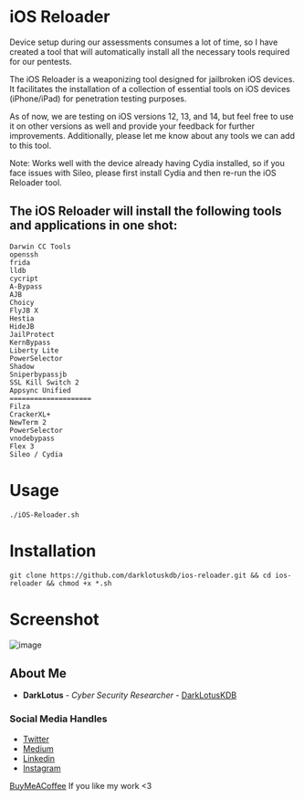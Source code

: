 # iOS Reloader
Device setup during our assessments consumes a lot of time, so I have created a tool that will automatically install all the necessary tools required for our pentests.

The iOS Reloader is a weaponizing tool designed for jailbroken iOS devices. It facilitates the installation of a collection of essential tools on iOS devices (iPhone/iPad) for penetration testing purposes.

As of now, we are testing on iOS versions 12, 13, and 14, but feel free to use it on other versions as well and provide your feedback for further improvements. Additionally, please let me know about any tools we can add to this tool.

Note: Works well with the device already having Cydia installed, so if you face issues with Sileo, please first install Cydia and then re-run the iOS Reloader tool.

## The iOS Reloader will install the following tools and applications in one shot:
```
Darwin CC Tools
openssh
frida
lldb
cycript
A-Bypass
AJB
Choicy
FlyJB X
Hestia
HideJB
JailProtect
KernBypass
Liberty Lite
PowerSelector
Shadow
Sniperbypassjb
SSL Kill Switch 2
Appsync Unified
====================
Filza
CrackerXL+
NewTerm 2
PowerSelector
vnodebypass
Flex 3
Sileo / Cydia
```

# Usage
```
./iOS-Reloader.sh
```

# Installation
```
git clone https://github.com/darklotuskdb/ios-reloader.git && cd ios-reloader && chmod +x *.sh
```

# Screenshot
![image](https://github.com/darklotuskdb/ios-reloader/assets/29382875/dd85d942-5a82-47bf-864f-e8646293055a)

## About Me

* **DarkLotus** - *Cyber Security Researcher* - [DarkLotusKDB](https://github.com/darklotuskdb)

### Social Media Handles
* [Twitter](https://twitter.com/darklotuskdb)
* [Medium](https://medium.com/@darklotus)
* [Linkedin](https://www.linkedin.com/in/kamaldeepbhati/)
* [Instagram](https://www.instagram.com/kamaldeepbhati/)

[BuyMeACoffee](https://www.buymeacoffee.com/darklotus) If you like my work <3
